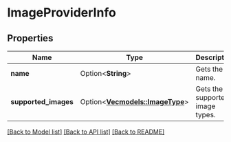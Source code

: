 # ImageProviderInfo

## Properties

Name | Type | Description | Notes
------------ | ------------- | ------------- | -------------
**name** | Option<**String**> | Gets the name. | [optional]
**supported_images** | Option<[**Vec<models::ImageType>**](ImageType.md)> | Gets the supported image types. | [optional]

[[Back to Model list]](../README.md#documentation-for-models) [[Back to API list]](../README.md#documentation-for-api-endpoints) [[Back to README]](../README.md)


